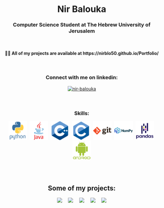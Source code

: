 
<h1 align="center">Nir Balouka</h1>
<h3 align="center">Computer Science Student at The Hebrew University of Jerusalem</h3>
<br>
<h4 align="center"> 👨‍💻 All of my projects are available at https://nirblo50.github.io/Portfolio/ </h4>

 

<!-- <img align="center" alt="Coding" width="300" src="https://miro.medium.com/v2/resize:fit:1400/1*w1BTUZctqyEYJrldIqJXqg.gif"> -->

<br>
<h3 align="center">Connect with me on linkedin:</h3>
<p align="center">
<a href="https://linkedin.com/in/nir-balouka" target="blank"><img align="center" src="https://raw.githubusercontent.com/rahuldkjain/github-profile-readme-generator/master/src/images/icons/Social/linked-in-alt.svg" alt="nir-balouka" height="30" width="40" /></a>
</p>
<br>

<h2> </h2>

<h3 align="center">Skills:</h3>
<p align='center'>
    <img src="https://github.com/devicons/devicon/blob/master/icons/python/python-original-wordmark.svg" title="Python" alt="Python" width="60" height="60"/>&nbsp;
    <img src="https://github.com/devicons/devicon/blob/master/icons/java/java-original-wordmark.svg" title="Java" alt="Java" width="60" height="60"/>&nbsp;
    <img src="https://github.com/devicons/devicon/blob/master/icons/cplusplus/cplusplus-original.svg" title="C++" alt="C++" width="60" height="60"/>&nbsp;
    <img src="https://github.com/devicons/devicon/blob/master/icons/c/c-original.svg" title="C" alt="C" width="60" height="60" background-color="white"/>&nbsp;
    <img src="https://github.com/devicons/devicon/blob/master/icons/git/git-original-wordmark.svg" title="Git" alt="Git" width="60" height="60"/>&nbsp;
    <img src="https://github.com/devicons/devicon/blob/master/icons/numpy/numpy-original-wordmark.svg" title="Numpy" alt="Numpy" width="60" height="60"/>&nbsp;
    <img src="https://github.com/devicons/devicon/blob/master/icons/pandas/pandas-original-wordmark.svg" title="Pandas" alt="Pandas" width="60" height="60"/>&nbsp;
    <img src="https://github.com/devicons/devicon/blob/master/icons/android/android-plain-wordmark.svg" title="Android" alt="Android" width="60" height="60"/>
</p>

<h2> </h2>

</p>
  <br>



<h2 align="center"> Some of my projects: </h2>
 <p align='center'>
   <a href="https://github.com/nirblo50/Card-game"><img src="assets/card_game.gif" height="170"></a>&nbsp&nbsp&nbsp&nbsp
   <a href="https://github.com/nirblo50/MapleStrory_Themed_Game"><img src="assets/maple_story.gif" height="170"></a>&nbsp&nbsp&nbsp&nbsp
   <a href="https://github.com/nirblo50/DodgeTheAlien"><img src="assets/dodge_the_alien.gif" height="170"></a>&nbsp&nbsp&nbsp&nbsp
   <a href="https://github.com/nirblo50/FeedTheHadar"><img src="assets/feed_hadar.gif" height="170"></a>&nbsp&nbsp&nbsp&nbsp
   <a href="https://github.com/nirblo50/Web-project-Blog-"><img src="assets/web.gif" height="170"></a>
 </p>


  <br>
  


